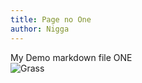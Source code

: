 ```yaml
---
title: Page no One
author: Nigga
---
```


My Demo markdown file ONE
</br>
![Grass](../images/lol.png)
